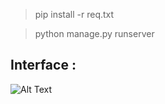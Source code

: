 >pip install -r req.txt

>python manage.py runserver


## Interface :

  ![Alt Text](https://github.com/Roshankc682/Photo_Detection_WebApp/blob/master/lll-online-video-cuttercom.gif)
